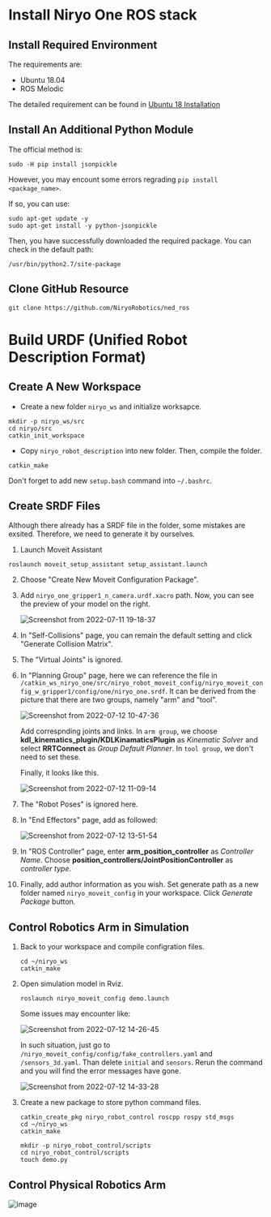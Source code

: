 # Install Niryo One ROS stack

## Install Required Environment
The requirements are:
  * Ubuntu 18.04
  * ROS Melodic

The detailed requirement can be found in [Ubuntu 18 Installation](https://docs.niryo.com/dev/ros/v4.1.0/en/source/installation/ubuntu_18.html)

## Install An Additional Python Module

The official method is:

```
sudo -H pip install jsonpickle
```

However, you may encount some errors regrading `pip install <package_name>`.

If so, you can use:

```
sudo apt-get update -y
sudo apt-get install -y python-jsonpickle
```

Then, you have successfully downloaded the required package. You can check in the default path:

```
/usr/bin/python2.7/site-package
```

## Clone GitHub Resource


```
git clone https://github.com/NiryoRobotics/ned_ros
```

# Build URDF (Unified Robot Description Format)

## Create A New Workspace

+ Create a new folder `niryo_ws` and initialize worksapce.

 ```
 mkdir -p niryo_ws/src
 cd niryo/src
 catkin_init_workspace
 ```

+ Copy `niryo_robot_description` into new folder.
  Then, compile the folder.

 ```
 catkin_make
 ```

Don't forget to add new `setup.bash` command into `~/.bashrc`.

## Create SRDF Files
Although there already has a SRDF file in the folder, some mistakes are exsited. Therefore, we need to generate it by ourselves.
1. Launch Moveit Assistant

 ```
 roslaunch moveit_setup_assistant setup_assistant.launch
 ```
 
2. Choose "Create New Moveit Configuration Package".

3. Add `niryo_one_gripper1_n_camera.urdf.xacro` path.
   Now, you can see the preview of your model on the right.
   
   ![Screenshot from 2022-07-11 19-18-37](https://user-images.githubusercontent.com/45569291/178341842-8dc09c43-1394-4f9a-9409-04f538da4490.png)
  
4. In "Self-Collisions" page, you can remain the default setting and click "Generate Collision Matrix".

5. The "Virtual Joints" is ignored.

6. In "Planning Group" page, here we can reference the file in `/catkin_ws_niryo_one/src/niryo_robot_moveit_config/niryo_moveit_config_w_gripper1/config/one/niryo_one.srdf`. It can be derived from the picture that there are two groups, namely "arm" and "tool".

   ![Screenshot from 2022-07-12 10-47-36](https://user-images.githubusercontent.com/45569291/178473466-7191b888-807e-4919-bd32-5ab1eaa19bab.png)
   
   
   Add correspnding joints and links. In `arm group`, we choose **kdl_kinematics_plugin/KDLKinamaticsPlugin** as *Kinematic Solver* and select **RRTConnect** as *Group Default Planner*. In `tool group`, we don't need to set these.
   
   Finally, it looks like this.
   
   ![Screenshot from 2022-07-12 11-09-14](https://user-images.githubusercontent.com/45569291/178476800-7b4cdecb-7d88-4d92-ad56-571de586992f.png)

7. The "Robot Poses" is ignored here.

8. In "End Effectors" page, add as followed:

    ![Screenshot from 2022-07-12 13-51-54](https://user-images.githubusercontent.com/45569291/178506434-e7d69734-7bfc-4666-84d7-38341fce1429.png)

9. In "ROS Controller" page, enter **arm_position_controller** as *Controller Name*. Choose **position_controllers/JointPositionController** as *controller type*.

10. Finally, add author information as you wish. Set generate path as a new folder named `niryo_moveit_config` in your workspace. Click *Generate Package* button.


## Control Robotics Arm in Simulation
1. Back to your workspace and compile configration files.

   ```
   cd ~/niryo_ws
   catkin_make
   ```

2. Open simulation model in Rviz.

   ```
   roslaunch niryo_moveit_config demo.launch
   ```
   
   Some issues may encounter like:
   
   ![Screenshot from 2022-07-12 14-26-45](https://user-images.githubusercontent.com/45569291/178514056-89bba968-0b8f-478e-86c5-d1a324fcc5da.png)
   
   In such situation, just go to `/niryo_moveit_config/config/fake_controllers.yaml` and `/sensors_3d.yaml`. Than delete `initial` and `sensors`. Rerun the command and you will find the error messages have gone.

   ![Screenshot from 2022-07-12 14-33-28](https://user-images.githubusercontent.com/45569291/178515532-caa49972-4b65-44cd-a63c-e89b161c0bab.png)
   
3. Create a new package to store python command files.
   
   ```
   catkin_create_pkg niryo_robot_control roscpp rospy std_msgs
   cd ~/niryo_ws
   catkin_make
   
   mkdir -p niryo_robot_control/scripts
   cd niryo_robot_control/scripts
   touch demo.py
   ```

## Control Physical Robotics Arm

![image](https://user-images.githubusercontent.com/45569291/184678088-9117aad7-85c7-4362-a00a-1c8c7005aabd.png)
